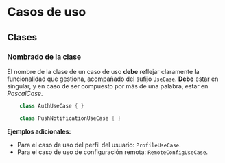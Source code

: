 # Casos de uso

## Clases

### Nombrado de la clase

El nombre de la clase de un caso de uso **debe** reflejar claramente la funcionalidad que gestiona, acompañado del sufijo `UseCase`. **Debe** estar en singular, y en caso de ser compuesto por más de una palabra, estar en _PascalCase_.

```dart
    class AuthUseCase { }

    class PushNotificationUseCase { }
```

**Ejemplos adicionales:**

- Para el caso de uso del perfil del usuario: `ProfileUseCase`.
- Para el caso de uso de configuración remota: `RemoteConfigUseCase`.
